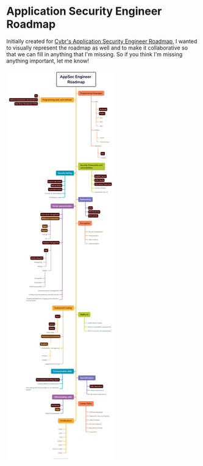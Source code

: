 # Application Security Engineer Roadmap
Initially created for [Cybr's Application Security Engineer Roadmap](https://cybr.com/career-paths/application-security-appsec-engineer/), I wanted to visually represent the roadmap as well and to make it collaborative so that we can fill in anything that I'm missing. So if you think I'm missing anything important, let me know!

![Screesdfjdfgjk](AppSec-Engineer-Roadmap.png)
